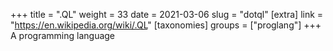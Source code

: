 +++
title = ".QL"
weight = 33
date = 2021-03-06
slug = "dotql"
[extra]
link = "https://en.wikipedia.org/wiki/.QL"
[taxonomies]
groups = ["proglang"]
+++
A programming language

